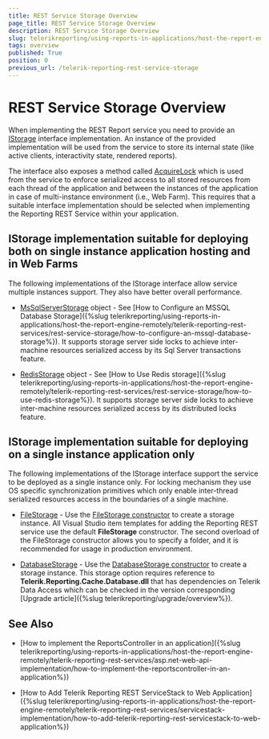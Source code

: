```yaml
---
title: REST Service Storage Overview
page_title: REST Service Storage Overview
description: REST Service Storage Overview
slug: telerikreporting/using-reports-in-applications/host-the-report-engine-remotely/telerik-reporting-rest-services/rest-service-storage/overview
tags: overview
published: True
position: 0
previous_url: /telerik-reporting-rest-service-storage
---
```


# REST Service Storage Overview

When implementing the REST Report service you need to provide an [IStorage](/reporting/api/Telerik.Reporting.Cache.Interfaces.IStorage) interface implementation. An instance of the provided implementation will be used from the service to store its internal state (like active clients, interactivity state, rendered reports). 

The interface also exposes a method called [AcquireLock](/reporting/api/Telerik.Reporting.Cache.Interfaces.IStorage#Telerik_Reporting_Cache_Interfaces_IStorage_AcquireLock_System_String_) which is used from the service to enforce serialized access to all stored resources from each thread of the application and between the instances of the application in case of multi-instance environment (i.e., Web Farm). This requires that a suitable interface implementation should be selected when implementing the Reporting REST Service within your application. 

## IStorage implementation suitable for deploying both on single instance application hosting and in Web Farms

The following implementations of the IStorage interface allow service multiple instances support. They also have better overall performance. 

* [MsSqlServerStorage](/reporting/api/Telerik.Reporting.Cache.MsSqlServerStorage) object - See [How to Configure an MSSQL Database Storage]({%slug telerikreporting/using-reports-in-applications/host-the-report-engine-remotely/telerik-reporting-rest-services/rest-service-storage/how-to-configure-an-mssql-database-storage%}). It supports storage server side locks to achieve inter-machine resources serialized access by its Sql Server transactions feature. 

* [RedisStorage](/reporting/api/Telerik.Reporting.Cache.StackExchangeRedis.RedisStorage) object - See [How to Use Redis storage]({%slug telerikreporting/using-reports-in-applications/host-the-report-engine-remotely/telerik-reporting-rest-services/rest-service-storage/how-to-use-redis-storage%}). It supports storage server side locks to achieve inter-machine resources serialized access by its distributed locks feature. 

## IStorage implementation suitable for deploying on a single instance application only

The following implementations of the IStorage interface support the service to be deployed as a single instance only. For locking mechanism they use OS specific synchronization primitives which only enable inter-thread serialized resources access in the boundaries of a single machine. 

* [FileStorage](/reporting/api/Telerik.Reporting.Cache.File.FileStorage) - Use the [FileStorage constructor](/reporting/api/Telerik.Reporting.Cache.File.FileStorage#Telerik_Reporting_Cache_File_FileStorage_#ctor) to create a storage instance. All Visual Studio item templates for adding the Reporting REST service use the default __FileStorage__ constructor. The second overload of the FileStorage constructor allows you to specify a folder, and it is recommended for usage in production environment. 

* [DatabaseStorage](/reporting/api/Telerik.Reporting.Cache.Database.DatabaseStorage) - Use the [DatabaseStorage constructor](/reporting/api/Telerik.Reporting.Cache.Database.DatabaseStorage#Telerik_Reporting_Cache_Database_DatabaseStorage_#ctor) to create a storage instance. This storage option requires reference to __Telerik.Reporting.Cache.Database.dll__ that has dependencies on Telerik Data Access which can be checked in the version corresponding [Upgrade article]({%slug telerikreporting/upgrade/overview%}). 

## See Also

* [How to implement the ReportsController in an application]({%slug telerikreporting/using-reports-in-applications/host-the-report-engine-remotely/telerik-reporting-rest-services/asp.net-web-api-implementation/how-to-implement-the-reportscontroller-in-an-application%})

* [How to Add Telerik Reporting REST ServiceStack to Web Application]({%slug telerikreporting/using-reports-in-applications/host-the-report-engine-remotely/telerik-reporting-rest-services/servicestack-implementation/how-to-add-telerik-reporting-rest-servicestack-to-web-application%})
